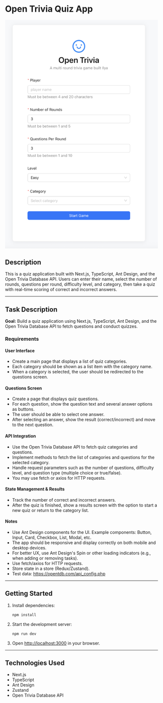 # Open Trivia Quiz App

![Start Screen](https://raw.githubusercontent.com/EliKiz/quiz-app/main/public/start_screen.png)

## Description

This is a quiz application built with Next.js, TypeScript, Ant Design, and the Open Trivia Database API. Users can enter their name, select the number of rounds, questions per round, difficulty level, and category, then take a quiz with real-time scoring of correct and incorrect answers.

---

## Task Description

**Goal:** Build a quiz application using Next.js, TypeScript, Ant Design, and the Open Trivia Database API to fetch questions and conduct quizzes.

### Requirements

#### User Interface
- Create a main page that displays a list of quiz categories.
- Each category should be shown as a list item with the category name.
- When a category is selected, the user should be redirected to the questions screen.

#### Questions Screen
- Create a page that displays quiz questions.
- For each question, show the question text and several answer options as buttons.
- The user should be able to select one answer.
- After selecting an answer, show the result (correct/incorrect) and move to the next question.

#### API Integration
- Use the Open Trivia Database API to fetch quiz categories and questions.
- Implement methods to fetch the list of categories and questions for the selected category.
- Handle request parameters such as the number of questions, difficulty level, and question type (multiple choice or true/false).
- You may use fetch or axios for HTTP requests.

#### State Management & Results
- Track the number of correct and incorrect answers.
- After the quiz is finished, show a results screen with the option to start a new quiz or return to the category list.

#### Notes
- Use Ant Design components for the UI. Example components: Button, Input, Card, Checkbox, List, Modal, etc.
- The app should be responsive and display correctly on both mobile and desktop devices.
- For better UX, use Ant Design's Spin or other loading indicators (e.g., when adding or removing tasks).
- Use fetch/axios for HTTP requests.
- Store state in a store (Redux/Zustand).
- Test data: https://opentdb.com/api_config.php

---

## Getting Started

1. Install dependencies:
   ```bash
   npm install
   ```
2. Start the development server:
   ```bash
   npm run dev
   ```
3. Open [http://localhost:3000](http://localhost:3000) in your browser.


---

## Technologies Used
- Next.js
- TypeScript
- Ant Design
- Zustand
- Open Trivia Database API
